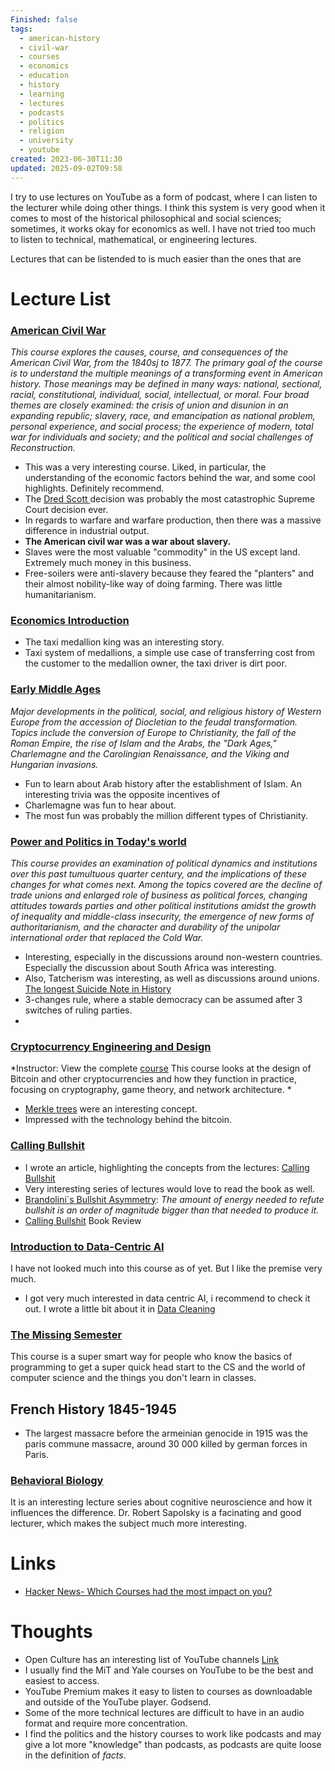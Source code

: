 ```yaml
---
Finished: false
tags:
  - american-history
  - civil-war
  - courses
  - economics
  - education
  - history
  - learning
  - lectures
  - podcasts
  - politics
  - religion
  - university
  - youtube
created: 2023-06-30T11:30
updated: 2025-09-02T09:58
---
```






I try to use lectures on YouTube as a form of podcast, where I can listen to the lecturer while doing other things. I think this system is very good when it comes to most of the historical philosophical and social sciences; sometimes, it works okay for economics as well. I have not tried too much to listen to technical, mathematical, or engineering lectures. 

Lectures that can be listended to is much easier than the ones that are 
# Lecture List


### [American Civil War](https://www.youtube.com/playlist?list=PL5DD220D6A1282057)
*This course explores the causes, course, and consequences of the American Civil War, from the 1840sj to 1877. The primary goal of the course is to understand the multiple meanings of a transforming event in American history. Those meanings may be defined in many ways: national, sectional, racial, constitutional, individual, social, intellectual, or moral. Four broad themes are closely examined: the crisis of union and disunion in an expanding republic; slavery, race, and emancipation as national problem, personal experience, and social process; the experience of modern, total war for individuals and society; and the political and social challenges of Reconstruction.*
- This was a very interesting course. Liked, in particular, the understanding of the economic factors behind the war, and some cool highlights. Definitely recommend. 
- The [Dred Scott ](https://en.wikipedia.org/wiki/Dred_Scott_v._Sandford)decision was probably the most catastrophic Supreme Court decision ever. 
- In regards to warfare and warfare production, then there was a massive difference in industrial output. 
- **The American civil war was a war about slavery.**
- Slaves were the most valuable "commodity" in the US except land. Extremely much money in this business.
- Free-soilers were anti-slavery because they feared the "planters" and their almost nobility-like way of doing farming. There was little humanitarianism.

### [Economics Introduction](https://ocw.mit.edu/courses/14-01-principles-of-microeconomics-fall-2018/) 


- The taxi medallion king was an interesting story. 
- Taxi system of medallions, a simple use case of transferring cost from the customer to the medallion owner, the taxi driver is dirt poor. 


### [Early Middle Ages](https://www.youtube.com/playlist?list=PL77A337915A76F660) 
*Major developments in the political, social, and religious history of Western Europe from the accession of Diocletian to the feudal transformation. Topics include the conversion of Europe to Christianity, the fall of the Roman Empire, the rise of Islam and the Arabs, the "Dark Ages," Charlemagne and the Carolingian Renaissance, and the Viking and Hungarian invasions.*

- Fun to learn about Arab history after the establishment of Islam. An interesting trivia was the opposite incentives of 
- Charlemagne was fun to hear about. 
- The most fun was probably the million different types of Christianity. 


### [Power and Politics in Today's world](https://www.youtube.com/playlist?list=PLh9mgdi4rNeyViG2ar68jkgEi4y6doNZy)
*This course provides an examination of political dynamics and institutions over this past tumultuous quarter century, and the implications of these changes for what comes next. Among the topics covered are the decline of trade unions and enlarged role of business as political forces, changing attitudes towards parties and other political institutions amidst the growth of inequality and middle-class insecurity, the emergence of new forms of authoritarianism, and the character and durability of the unipolar international order that replaced the Cold War.* 

- Interesting, especially in the discussions around non-western countries.  Especially the discussion about South Africa was interesting. 
- Also, Tatcherism was interesting, as well as discussions around unions. [The longest Suicide Note in History](https://en.wikipedia.org/wiki/The_longest_suicide_note_in_history)
- 3-changes rule, where a stable democracy can be assumed after 3 switches of ruling parties. 
- 
### [Cryptocurrency Engineering and Design](https://www.youtube.com/playlist?list..)
*Instructor: View the complete [course](https://www.youtube.com/redirect?event=playlist_description&redir_token=QUFFLUhqbmxvb2ZmRW9jRlJPZDBpMndKUjVaRHl5c1A0d3xBQ3Jtc0tuXzNwV0ZBTFVnMHgxRExabTJWclFVYXFOMmkySU9fVmFCMUhUVklaNDllTS1GS3R1NXVvNkdGSFJ2MFNCV1NqMDd3QWdRLWlFWks3b2ljc0RiV1VSMURXcXRrV0VTaUphV3dIb1RsSFB0SlRDb244bw&q=https%3A%2F%2Focw.mit.edu%2FMAS-S62S18) This course looks at the design of Bitcoin and other cryptocurrencies and how they function in practice, focusing on cryptography, game theory, and network architecture. *
- [Merkle trees](https://en.wikipedia.org/wiki/Merkle_tree) were an interesting concept.
- Impressed with the technology behind the bitcoin. 

### [Calling Bullshit](https://www.youtube.com/playlist?list=PLPnZfvKID1Sje5jWxt-4CSZD7bUI4gSPS)
- I wrote an article, highlighting the concepts from the lectures: [Calling Bullshit](https://medium.com/@emilseverin93/calling-bullshit-3f2ff2451040)
- Very interesting series of lectures would love to read the book as well. 
- [Brandolini´s Bullshit Asymmetry](https://en.wikipedia.org/wiki/Brandolini%27s_law): *The amount of energy needed to refute bullshit is an order of magnitude bigger than that needed to produce it.*
- [Calling Bullshit](../Books/Book%20Reviews/Science/Math/Statistics/Calling%20Bullshit.md) Book Review 

### [Introduction to Data-Centric AI](https://dcai.csail.mit.edu/)
I have not looked much into this course as of yet.  But I like the premise very much. 
- I got very much interested in data centric AI, i recommend to check it out. I wrote a little bit about it in [Data Cleaning](../AI/Data%20Science/Data%20Cleaning.md)

### [The Missing Semester](https://youtube.com/playlist?list=PLyzOVJj3bHQuloKGG59rS43e29ro7I57J&si=6zSz61FNEL96WH5C) 
This course is a super smart way for people who know the basics of programming to get a super quick head start to the CS and the world of computer science and the things you don't learn in classes. 

## French History 1845-1945


- The largest massacre before the armeinian genocide in 1915 was the paris commune massacre, around 30 000 killed by german forces in Paris. 

### [Behavioral Biology](https://youtube.com/playlist?list=PL848F2368C90DDC3D&si=62zr40Xla7DbIJOf)
It is an interesting lecture series about cognitive neuroscience and how it influences the difference. Dr. Robert Sapolsky is a facinating and good lecturer, which makes the subject much more interesting. 

# Links
- [Hacker News- Which Courses had the most impact on you?](https://news.ycombinator.com/item?id=34637678)

# Thoughts 
- Open Culture has an interesting list of YouTube channels [Link](https://www.openculture.com/smartyoutube)
- I usually find the MiT and Yale courses on YouTube to be the best and easiest to access. 
- YouTube Premium makes it easy to listen to courses as downloadable and outside of the YouTube player. Godsend. 
- Some of the more technical lectures are difficult to have in an audio format and require more concentration. 
- I find the politics and the history courses to work like podcasts and may give a lot more "knowledge" than podcasts, as podcasts are quite loose in the definition of *facts*. 



